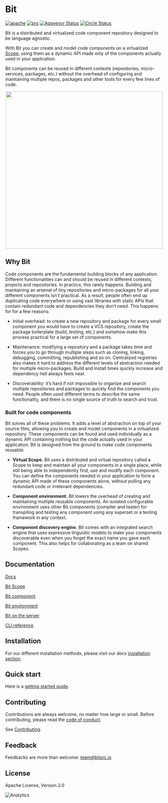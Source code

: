 
<p align="left">
<h1>Bit</h1>
</p>
<div style="text-align:left">
  <a href="https://opensource.org/licenses/Apache-2.0"><img alt="apache" src="https://img.shields.io/badge/License-Apache%202.0-blue.svg"></a>
  <a href="https://github.com/teambit/bit/blob/master/CONTRIBUTING.md"><img alt="prs" src="https://img.shields.io/badge/PRs-welcome-brightgreen.svg"></a>
  <a href="https://github.com/teambit/bit/blob/master/CHANGELOG.md"><img alt="Appveyor Status" src="https://ci.appveyor.com/api/projects/status/vg7wvfvku12kkxkc?svg=true"></a>
  <a href="https://github.com/teambit/bit/blob/master/CHANGELOG.md"><img alt="Circle Status" src="https://circleci.com/gh/teambit/bit/tree/master.svg?style=shield&circle-token=d9fc5b19b90fb7e0655d941a5d7f21b61174c4e7"></a>
</p>

</div>

Bit is a distributed and virtualized code component repository designed to be language agnostic.  

With Bit you can create and model code components on a virtualized [Scope](https://teambit.github.io/bit/bit-scope.html), using them as a dynamic API made only of the components actually used in your application.

Bit components can be reused in different contexts (repositories, micro-services, packages, etc.) without the overhead of configuring and maintaining multiple repos, packages and other tools for every few lines of code.

<p align="center">
  <img src="https://storage.googleapis.com/bit-assets/gifs/leftpad2.gif" height="500">
</p>

## Why Bit

Code components are the fundamental building blocks of any application.
Different functionalities can and should be reused in different contexts, projects and repositories. In practice, this rarely happens. Building and maintaining an arsenal of tiny repositories and micro-packages for all your different components isn't practical. As a result, people often end up duplicating code everywhere or using vast libraries with static APIs that contain redundant code and dependencies they don’t need. This happens for for a few reasons:

* Initial overhead: to create a new repository and package for every small component you would have to create a VCS repository, create the package boilerplate (build, testing, etc.) and somehow make this process practical for a large set of components.

* Maintenance: modifying a repository and a package takes time and forces you to go through multiple steps such as cloning, linking, debugging, committing, republishing and so on. Centralized registries also makes it hard to address the different levels of abstraction needed for multiple micro-packages. Build and install times quickly increase and dependency hell always feels near.

* Discoverability: it’s hard if not impossible to organize and search multiple repositories and packages to quickly find the components you need. People often used different terms to describe the same functionality, and there is no single source of truth to search and trust.

### Built for code components

Bit solves all of these problems. It adds a level of abstraction on top of your source files, allowing you to create and model components in a virtualized repository. These components can be found and used individually as a dynamic API containing nothing but the code actually used in your application. Bit is designed from the ground to make code components reusable:

- **Virtual Scope.** Bit uses a distributed and virtual repository called a Scope to keep and maintain all your components in a single place, while still being able to independently find, use and modify each component. You can define the components needed in your application to form a dynamic API made of these components alone, without pulling any redundant code or irrelevant dependencies.

- **Component environment.** Bit lowers the overhead of creating and maintaining multiple reusable components. An isolated configurable environment uses other Bit components (compiler and tester) for transpiling and testing any component using any superset or a testing framework in any context.

- **Component discovery engine.** Bit comes with an integrated search engine that uses expressive linguistic models to make your components discoverable even when you forget the exact name you gave each component. This also helps for collaborating as a team on shared Scopes.

## Documentation

[Docs](https://teambit.github.io/bit)

[Bit Scope](https://teambit.github.io/bit/bit-scope.html)

[Bit component](https://teambit.github.io/bit/bit-component.html)

[Bit environment](https://teambit.github.io/bit/bit-component.html#component-environment)

[Bit on the server](https://teambit.github.io/bit/bit-on-the-server.html)

[CLI reference](https://teambit.github.io/bit/cli-reference.html)

## Installation

For our different installation methods, please visit our docs [installation section](https://teambit.github.io/bit/installation.html).

## Quick start

Here is a [getting started guide](https://teambit.github.io/bit/getting-started.html).

## Contributing

Contributions are always welcome, no matter how large or small. Before contributing, please read the [code of conduct](CODE_OF_CONDUCT.md).

See [Contributing](CONTRIBUTING.md).

## Feedback

Feedbacks are more than welcome: [team@bitsrc.io](mailto:team@bitsrc.io)

## License

Apache License, Version 2.0

![Analytics](https://ga-beacon.appspot.com/UA-96032224-1/bit/readme)
